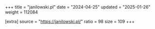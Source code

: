 +++
title = "janilowski.pl"
date = "2024-04-25"
updated = "2025-01-26"
weight = 112084

[extra]
source = "https://janilowski.pl/"
ratio = 98
size = 109
+++
